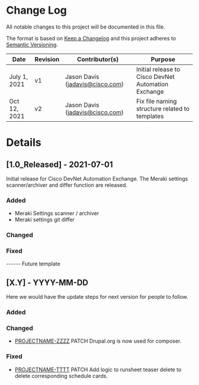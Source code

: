 # Change Log

All notable changes to this project will be documented in this file.
 
The format is based on [Keep a Changelog](http://keepachangelog.com/)
and this project adheres to [Semantic Versioning](http://semver.org/).

Date | Revision | Contributor(s) | Purpose
------------ | ------------- | ------------ | -------------
July 1, 2021 | v1 | Jason Davis (jadavis@cisco.com) | Initial release to Cisco DevNet Automation Exchange
Oct 12, 2021 | v2 | Jason Davis (jadavis@cisco.com) | Fix file naming structure related to templates


# Details

## [1.0_Released] - 2021-07-01
 
Initial release for Cisco DevNet Automation Exchange.  The Meraki settings scanner/archiver and differ function are released.
 
### Added
- Meraki Settings scanner / archiver
- Meraki settings git differ
 
### Changed
 
### Fixed
 

------ Future template
## [X.Y] - YYYY-MM-DD
  
Here we would have the update steps for next version for people to follow.
 
### Added
 
### Changed
  
- [PROJECTNAME-ZZZZ](http://tickets.projectname.com/browse/PROJECTNAME-ZZZZ)
  PATCH Drupal.org is now used for composer.
 
### Fixed
 
- [PROJECTNAME-TTTT](http://tickets.projectname.com/browse/PROJECTNAME-TTTT)
  PATCH Add logic to runsheet teaser delete to delete corresponding
  schedule cards.
 